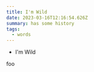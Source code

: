 ```yaml
---
title: I'm Wild
date: 2023-03-16T12:16:54.626Z
summary: has some history
tags:
  - words
---
```


- I'm Wild

foo